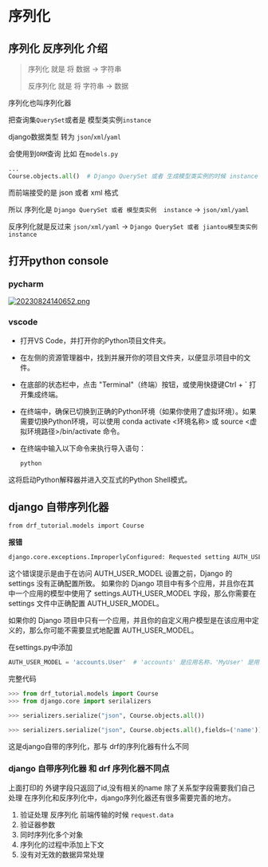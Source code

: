 # 序列化
## 序列化 反序列化 介绍
> 序列化 就是 将 数据 → 字符串
> 
> 反序列化 就是 将 字符串 → 数据

序列化也叫序列化器

把查询集`QuerySet`或者是 模型类实例`instance`

django数据类型 转为 `json`/`xml`/`yaml`

会使用到`ORM`查询
比如 在`models.py`

```python
...
Course.objects.all()  # Django QuerySet 或者 生成模型类实例的时候 instance
```

而前端接受的是 json 或者 xml 格式

所以 序列化是  `Django QuerySet 或者 模型类实例  instance` → `json/xml/yaml`

反序列化就是反过来 `json/xml/yaml` → `Django QuerySet 或者 jiantou模型类实例 instance`

## 打开python console 
### pycharm 

[![20230824140652.png](https://i.postimg.cc/mkXndcw9/20230824140652.png)](https://postimg.cc/JHXK0zS7)

### vscode 
- 打开VS Code，并打开你的Python项目文件夹。

- 在左侧的资源管理器中，找到并展开你的项目文件夹，以便显示项目中的文件。

- 在底部的状态栏中，点击 "Terminal"（终端）按钮，或使用快捷键Ctrl + ` 打开集成终端。

- 在终端中，确保已切换到正确的Python环境（如果你使用了虚拟环境）。如果需要切换Python环境，可以使用 conda activate <环境名称> 或 source <虚拟环境路径>/bin/activate 命令。

- 在终端中输入以下命令来执行导入语句：
  ```sh
  python
  ```

这将启动Python解释器并进入交互式的Python Shell模式。

## django 自带序列化器
```sh
from drf_tutorial.models import Course
```
**报错**
```sh
django.core.exceptions.ImproperlyConfigured: Requested setting AUTH_USER_MODEL, but settings are not configured. You must either define the environment variable DJANGO_SETTINGS_MODULE or call settings.configure() before accessing settings.
```
这个错误提示是由于在访问 AUTH_USER_MODEL 设置之前，Django 的 settings 没有正确配置所致。
如果你的 Django 项目中有多个应用，并且你在其中一个应用的模型中使用了 settings.AUTH_USER_MODEL 字段，那么你需要在 settings 文件中正确配置 AUTH_USER_MODEL。

如果你的 Django 项目中只有一个应用，并且你的自定义用户模型是在该应用中定义的，那么你可能不需要显式地配置 AUTH_USER_MODEL。

在settings.py中添加
```python
AUTH_USER_MODEL = 'accounts.User'  # 'accounts' 是应用名称，'MyUser' 是用户模型名称
```

完整代码
```python sh
>>> from drf_tutorial.models import Course
>>> from django.core import serilalizers

>>> serializers.serialize("json", Course.objects.all())

>>> serializers.serialize("json", Course.objects.all(),fields=('name'))
```

这是django自带的序列化，那与 drf的序列化器有什么不同

### django 自带序列化器 和 drf 序列化器不同点

上面打印的
外键字段只返回了id,没有相关的name
除了关系型字段需要我们自己处理
在序列化和反序列化中，django序列化器还有很多需要完善的地方。

1. 验证处理 反序列化 前端传输的时候 `request.data`
2. 验证器参数
3. 同时序列化多个对象
4. 序列化的过程中添加上下文
5. 没有对无效的数据异常处理